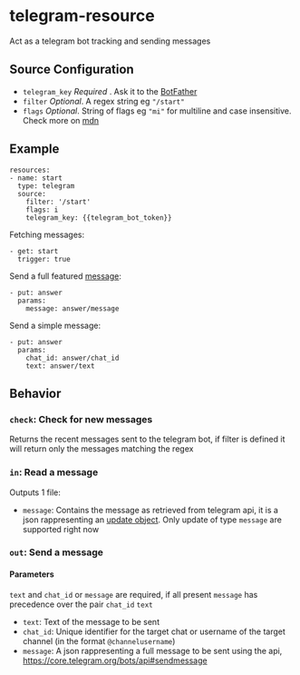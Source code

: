 # telegram-resource

Act as a telegram bot tracking and sending messages

## Source Configuration

* `telegram_key` _Required_ . Ask it to the [BotFather](https://telegram.me/BotFather)
* `filter` _Optional_. A regex string eg `"/start"`
* `flags` _Optional_. String of flags eg `"mi"` for multiline and case insensitive. Check more on [mdn](https://developer.mozilla.org/en/docs/Web/JavaScript/Guide/Regular_Expressions#Advanced_searching_with_flags)

## Example

```
resources:
- name: start
  type: telegram
  source:
    filter: '/start'
    flags: i
    telegram_key: {{telegram_bot_token}}
```

Fetching messages:

```
- get: start
  trigger: true
```

Send a full featured [message](https://core.telegram.org/bots/api#sendmessage):

```
- put: answer
  params:
    message: answer/message
```


Send a simple message:

```
- put: answer
  params:
    chat_id: answer/chat_id
    text: answer/text
```

## Behavior

### `check`: Check for new messages

Returns the recent messages sent to the telegram bot, if filter is defined it will return only the messages matching the regex

### `in`: Read a message

Outputs 1 file:
* `message`: Contains the message as retrieved from telegram api, it is a json rappresenting an [update object](https://core.telegram.org/bots/api#update). Only update of type `message` are supported right now

### `out`: Send a message

#### Parameters

`text` and `chat_id` or `message` are required, if all present `message` has precedence over the pair `chat_id` `text`

* `text`: Text of the message to be sent
* `chat_id`: Unique identifier for the target chat or username of the target channel (in the format `@channelusername`)
* `message`: A json rappresenting a full message to be sent using the api, https://core.telegram.org/bots/api#sendmessage

